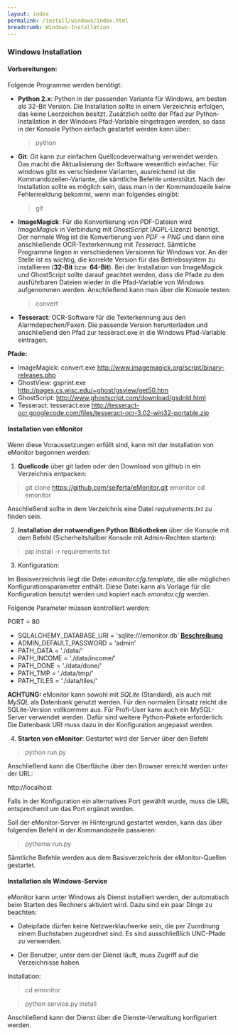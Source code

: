 ```yaml
---
layout: index
permalink: /install/windows/index.html
breadcrumb: Windows-Installation
---
```


### Windows Installation

#### Vorbereitungen:

Folgende Programme werden benötigt:

- **Python 2.x**: Python in der passenden Variante für Windows, am besten als 32-Bit Version. Die Installation sollte in einem Verzeichnis erfolgen, das keine Leerzeichen besitzt. Zusätzlich sollte der Pfad zur Python-Installation in der Windows Pfad-Variable eingetragen werden, so dass in der Konsole Python einfach gestartet werden kann über:

  > python

- **Git**: Git kann zur einfachen Quellcodeverwaltung verwendet werden. Das macht die Aktualisierung der Software wesentlich einfacher. Für windows gibt es verschiedene Varianten, ausreichend ist die Kommandozeilen-Variante, die sämtliche Befehle unterstützt. Nach der Installation sollte es möglich sein, dass man in der Kommandozeile keine Fehlermeldung bekommt, wenn man folgendes eingibt:

  > git

- **ImageMagick**: Für die Konvertierung von PDF-Dateien wird *ImageMagick* in Verbindung mit *GhostScript* (AGPL-Lizenz) benötigt. Der normale Weg ist die Konvertierung von *PDF* -> *PNG* und dann eine anschließende OCR-Texterkennung mit *Tesseract*. Sämtliche Programme liegen in verschiedenen Versionen für Windows vor. An der Stelle ist es wichtig, die korrekte Version für das Betriebssystem zu installieren (**32-Bit** bzw. **64-Bit**). Bei der Installation von ImageMagick und GhostScript sollte darauf geachtet werden, dass die Pfade zu den ausführbaren Dateien wieder in die Pfad-Variable von Windows aufgenommen werden. Anschließend kann man über die Konsole testen:

  > convert

- **Tesseract**: OCR-Software für die Texterkennung aus den Alarmdepechen/Faxen. Die passende Version herunterladen und anschließend den Pfad zur tesseract.exe in die Windows Pfad-Variable eintragen.

**Pfade:**

- ImageMagick: convert.exe http://www.imagemagick.org/script/binary-releases.php
- GhostView: gsprint.exe http://pages.cs.wisc.edu/~ghost/gsview/get50.htm
- GhostScript: http://www.ghostscript.com/download/gsdnld.html
- Tesseract: tesseract.exe http://tesseract-ocr.googlecode.com/files/tesseract-ocr-3.02-win32-portable.zip

#### Installation von eMonitor

Wenn diese Voraussetzungen erfüllt sind, kann mit der installation von eMonitor begonnen werden:

1. **Quellcode** über git laden oder den Download von github in ein Verzeichnis entpacken:

 > git clone https://github.com/seiferta/eMonitor.git emonitor
 > cd emonitor
 
 Anschließend sollte in dem Verzeichnis eine Datei *requirements.txt* zu finden sein.
 
2. **Installation der notwendigen Python Bibliotheken** über die Konsole mit dem Befehl (Sicherheitshalber Konsole mit Admin-Rechten starten):

  > pip install -r requirements.txt

3. Konfiguration:

 Im Basisverzeichnis liegt die Datei *emonitor.cfg.template*, die alle möglichen Konfigurationsparameter enthält. Diese 
 Datei kann als Vorlage für die Konfiguration benutzt werden und kopiert nach *emonitor.cfg* werden.

 Folgende Parameter müssen kontrolliert werden:

 PORT = 80

 - SQLALCHEMY_DATABASE_URI = 'sqlite:///emonitor.db' [**Beschreibung**][1]
 - ADMIN_DEFAULT_PASSWORD = 'admin'
 - PATH_DATA = './data/'
 - PATH_INCOME = './data/income/'
 - PATH_DONE = './data/done/'
 - PATH_TMP = './data/tmp/'
 - PATH_TILES = './data/tiles/'

 **ACHTUNG:**
 eMonitor kann sowohl mit *SQLite* (Standard), als auch mit *MySQL* als Datenbank genutzt werden.  Für den normalen Einsatz reicht die SQLite-Version vollkommen aus. Für Profi-User kann auch ein MySQL-Server verwendet werden. Dafür sind weitere Python-Pakete erforderlich. Die Datenbank URI muss dazu in der Konfiguration angepasst werden.

4. **Starten von eMonitor**: Gestartet wird der Server über den Befehl

 > python run.py
 
 Anschließend kann die Oberfläche über den Browser erreicht werden unter der URL:
 
 http://localhost
 
 Falls in der Konfiguration ein alternatives Port gewählt wurde, muss die URL entsprechend um das Port ergänzt werden.
 
 Soll der eMonitor-Server im Hintergrund gestartet werden, kann das über folgenden Befehl in der Kommandozeile passieren:
 
 > pythonw run.py
 
 Sämtliche Befehle werden aus dem Basisverzeichnis der eMonitor-Quellen gestartet.


#### Installation als Windows-Service

eMonitor kann unter Windows als Dienst installiert werden, der automatisch beim Starten des Rechners aktiviert wird.
Dazu sind ein paar Dinge zu beachten:

* Dateipfade dürfen keine Netzwerklaufwerke sein, die per Zuordnung einem Buchstaben zugeordnet sind. Es sind
  ausschließlich UNC-Pfade zu verwenden.

* Der Benutzer, unter dem der Dienst läuft, muss Zugriff auf die Verzeichnisse haben

Installation:

 > cd emonitor
 
 > python service.py install

Anschließend kann der Dienst über die Dienste-Verwaltung konfiguriert werden.

[1]: /install/database
